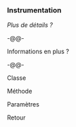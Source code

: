 ### Instrumentation

*Plus de détails ?*<!-- .element class="fragment" -->

-@@-

Informations en plus ?

-@@-

Classe

Méthode<!-- .element class="fragment" -->

Paramètres<!-- .element class="fragment" -->

Retour<!-- .element class="fragment" -->
